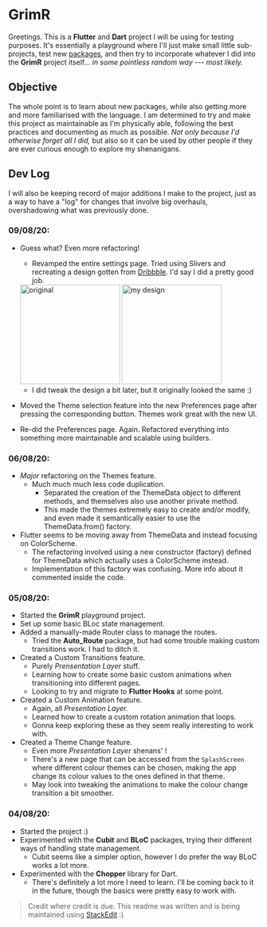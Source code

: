 # GrimR
Greetings. 
This is a **Flutter** and **Dart** project I will be using for testing purposes. It's essentially a playground where I'll just make small little sub-projects, test new [packages](https://pub.dev/), and then try to incorporate whatever I did into the **GrimR** project itself... *in some pointless random way --- most likely.* 

## Objective
The whole point is to learn about new packages, while also getting more and more familiarised with the language. 
I am determined to try and make this project as maintainable as I'm physically able, following the best practices and documenting as much as possible. *Not only because I'd otherwise forget all I did,* but also so it can be used by other people if they are ever curious enough to explore my shenanigans.

## Dev Log
I will also be keeping record of major additions I make to the project, just as a way to have a "log" for changes that involve big overhauls, overshadowing what was previously done. 

### 09/08/20:
- Guess what? Even more refactoring!
  - Revamped the entire settings page. Tried using Slivers and recreating a design gotten from [Dribbble](https://dribbble.com/shots/6689587-Profile-settings-exploration/attachments). I'd say I did a pretty good job.
  <img src="https://static.dribbble.com/users/153131/screenshots/6689587/frame_2x.png" alt="original" height="200"/>		
  <img src="https://imgur.com/QShNFiG.jpg =50x50" alt="my design" height="200"/>

  - I did tweak the design a bit later, but it originally looked the same :)
- Moved the Theme selection feature into the new Preferences page after pressing the corresponding button. Themes work great with the new UI.
- Re-did the Preferences page. Again. Refactored everything into something more maintainable and scalable using builders.


### 06/08/20:
- *Major* refactoring on the Themes feature.
  - Much much much less code duplication. 
    - Separated the creation of the ThemeData object to different methods, and themselves also use another private method.
    - This made the themes extremely easy to create and/or modify, and even made it semantically easier to use the ThemeData.from() factory.
- Flutter seems to be moving away from ThemeData and instead focusing on ColorScheme.
  - The refactoring involved using a new constructor (factory) defined for ThemeData which actually uses a ColorScheme instead.
  - Implementation of this factory was confusing. More info about it commented inside the code.

### 05/08/20:
- Started the **GrimR** playground project. 
- Set up some basic BLoc state management.
- Added a manually-made Router class to manage the routes.
	- Tried the **Auto_Route** package, but had some trouble making custom transitions work. I had to ditch it.
- Created a Custom Transitions feature.
	- Purely *Prensentation Layer* stuff. 
	- Learning how to create some basic custom animations when transitioning into different pages. 
	- Looking to try and migrate to **Flutter Hooks** at some point.
- Created a Custom Animation feature. 
	- Again, all *Presentation Layer.*
	- Learned how to create a custom rotation animation that loops. 
	- Gonna keep exploring these as they seem really interesting to work with. 
- Created a Theme Change feature.
	- Even more *Presentation Layer* shenans' !
	- There's a new page that can be accessed from the `SplashScreen` where different colour themes can be chosen, making the app change its colour values to the ones defined in that theme.
	- May look into tweaking the animations to make the colour change transition a bit smoother.

### 04/08/20:
- Started the project :) 
- Experimented with the **Cubit** and **BLoC** packages, trying their different ways of handling state management.
	- Cubit seems like a simpler option, however I do prefer the way BLoC works a lot more.
- Experimented with the **Chopper** library for Dart.
	- There's definitely a lot more I need to learn. I'll be coming back to it in the future, though the basics were pretty easy to work with.

> Credit where credit is due. This readme was written  and is being maintained using [StackEdit](https://stackedit.io/) :) 
